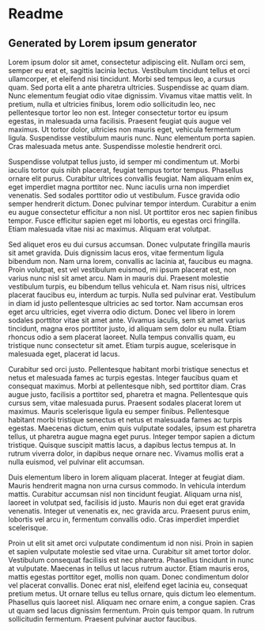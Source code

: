 # Readme

## Generated by Lorem ipsum generator

Lorem ipsum dolor sit amet, consectetur adipiscing elit. Nullam orci sem, semper eu erat et, sagittis lacinia lectus. Vestibulum tincidunt tellus et orci ullamcorper, et eleifend nisi tincidunt. Morbi sed tempus leo, a cursus quam. Sed porta elit a ante pharetra ultricies. Suspendisse ac quam diam. Nunc elementum feugiat odio vitae dignissim. Vivamus vitae mattis velit. In pretium, nulla et ultricies finibus, lorem odio sollicitudin leo, nec pellentesque tortor leo non est. Integer consectetur tortor eu ipsum egestas, in malesuada urna facilisis. Praesent feugiat quis augue vel maximus. Ut tortor dolor, ultricies non mauris eget, vehicula fermentum ligula. Suspendisse vestibulum mauris nunc. Nunc elementum porta sapien. Cras malesuada metus ante. Suspendisse molestie hendrerit orci.

Suspendisse volutpat tellus justo, id semper mi condimentum ut. Morbi iaculis tortor quis nibh placerat, feugiat tempus tortor tempus. Phasellus ornare elit purus. Curabitur ultrices convallis feugiat. Nam aliquam enim ex, eget imperdiet magna porttitor nec. Nunc iaculis urna non imperdiet venenatis. Sed sodales porttitor odio ut vestibulum. Fusce gravida odio semper hendrerit dictum. Donec pulvinar tempor interdum. Curabitur a enim eu augue consectetur efficitur a non nisl. Ut porttitor eros nec sapien finibus tempor. Fusce efficitur sapien eget mi lobortis, eu egestas orci fringilla. Etiam malesuada vitae nisi ac maximus. Aliquam erat volutpat.

Sed aliquet eros eu dui cursus accumsan. Donec vulputate fringilla mauris sit amet gravida. Duis dignissim lacus eros, vitae fermentum ligula bibendum non. Nam urna lorem, convallis ac lacinia at, faucibus eu magna. Proin volutpat, est vel vestibulum euismod, mi ipsum placerat est, non varius nunc nisl sit amet arcu. Nam in mauris dui. Praesent molestie vestibulum turpis, eu bibendum tellus vehicula et. Nam risus nisi, ultrices placerat faucibus eu, interdum ac turpis. Nulla sed pulvinar erat. Vestibulum in diam id justo pellentesque ultricies ac sed tortor. Nam accumsan eros eget arcu ultricies, eget viverra odio dictum. Donec vel libero in lorem sodales porttitor vitae sit amet ante. Vivamus iaculis, sem sit amet varius tincidunt, magna eros porttitor justo, id aliquam sem dolor eu nulla. Etiam rhoncus odio a sem placerat laoreet. Nulla tempus convallis quam, eu tristique nunc consectetur sit amet. Etiam turpis augue, scelerisque in malesuada eget, placerat id lacus.

Curabitur sed orci justo. Pellentesque habitant morbi tristique senectus et netus et malesuada fames ac turpis egestas. Integer faucibus quam et consequat maximus. Morbi at pellentesque nibh, sed porttitor diam. Cras augue justo, facilisis a porttitor sed, pharetra et magna. Pellentesque quis cursus sem, vitae malesuada purus. Praesent sodales placerat lorem ut maximus. Mauris scelerisque ligula eu semper finibus. Pellentesque habitant morbi tristique senectus et netus et malesuada fames ac turpis egestas. Maecenas dictum, enim quis vulputate sodales, ipsum est pharetra tellus, ut pharetra augue magna eget purus. Integer tempor sapien a dictum tristique. Quisque suscipit mattis lacus, a dapibus lectus tempus at. In rutrum viverra dolor, in dapibus neque ornare nec. Vivamus mollis erat a nulla euismod, vel pulvinar elit accumsan.

Duis elementum libero in lorem aliquam placerat. Integer at feugiat diam. Mauris hendrerit magna non urna cursus commodo. In vehicula interdum mattis. Curabitur accumsan nisl non tincidunt feugiat. Aliquam urna nisl, laoreet in volutpat sed, facilisis id justo. Mauris non dui eget erat gravida venenatis. Integer ut venenatis ex, nec gravida arcu. Praesent purus enim, lobortis vel arcu in, fermentum convallis odio. Cras imperdiet imperdiet scelerisque.

Proin ut elit sit amet orci vulputate condimentum id non nisi. Proin in sapien et sapien vulputate molestie sed vitae urna. Curabitur sit amet tortor dolor. Vestibulum consequat facilisis est nec pharetra. Phasellus tincidunt in nunc at vulputate. Maecenas in tellus ut lacus rutrum auctor. Etiam mauris eros, mattis egestas porttitor eget, mollis non quam. Donec condimentum dolor vel placerat convallis. Donec erat nisl, eleifend eget lacinia eu, consequat pretium metus. Ut ornare tellus eu tellus ornare, quis dictum leo elementum. Phasellus quis laoreet nisl. Aliquam nec ornare enim, a congue sapien. Cras ut quam sed lacus dignissim fermentum. Proin quis tempor quam. In rutrum sollicitudin fermentum. Praesent pulvinar auctor faucibus. 